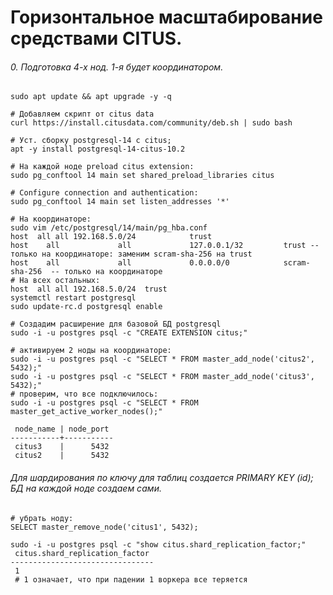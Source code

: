 # Горизонтальное масштабирование средствами CITUS.
###### 0. Подготовка 4-х нод. 1-я будет координатором.
```
sudo apt update && apt upgrade -y -q
```
```
# Добавляем скрипт от citus data
curl https://install.citusdata.com/community/deb.sh | sudo bash
```
```
# Уст. сборку postgresql-14 c citus;
apt -y install postgresql-14-citus-10.2
```
```
# На каждой ноде preload citus extension: 
sudo pg_conftool 14 main set shared_preload_libraries citus
```
```
# Configure connection and authentication:
sudo pg_conftool 14 main set listen_addresses '*'
```
```
# На координаторе:
sudo vim /etc/postgresql/14/main/pg_hba.conf
host  all all 192.168.5.0/24            trust
host    all             all             127.0.0.1/32         trust -- только на координаторе: заменим scram-sha-256 на trust
host    all             all             0.0.0.0/0            scram-sha-256  -- только на координаторе
# На всех остальных:
host  all all 192.168.5.0/24  trust
systemctl restart postgresql
sudo update-rc.d postgresql enable
```
```
# Создадим расширение для базовой БД postgresql
sudo -i -u postgres psql -c "CREATE EXTENSION citus;"
```
```
# активируем 2 ноды на координаторе:
sudo -i -u postgres psql -c "SELECT * FROM master_add_node('citus2', 5432);"
sudo -i -u postgres psql -c "SELECT * FROM master_add_node('citus3', 5432);"
# проверим, что все подключилось:
sudo -i -u postgres psql -c "SELECT * FROM master_get_active_worker_nodes();"
```
```
 node_name | node_port
-----------+-----------
 citus3    |      5432
 citus2    |      5432
```
######  Для шардирования по ключу для таблиц создается PRIMARY KEY (id); БД на каждой ноде создаем сами.
```
# убрать ноду:
SELECT master_remove_node('citus1', 5432);
```
```
sudo -i -u postgres psql -c "show citus.shard_replication_factor;"
 citus.shard_replication_factor
--------------------------------
 1
 # 1 означает, что при падении 1 воркера все теряется
```



















